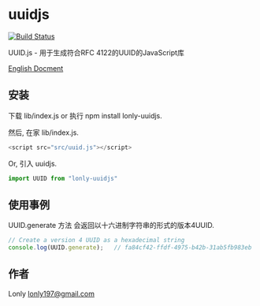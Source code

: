 # uuidjs

[![Build Status](https://travis-ci.org/lonly197/uuidjs.svg?branch=master)](https://travis-ci.org/lonly197/uuidjs)

UUID.js - 用于生成符合RFC 4122的UUID的JavaScript库

[English Docment](./README.md)

## 安装

下载 lib/index.js or 执行 npm install lonly-uuidjs.

然后, 在家 lib/index.js.

```JavaScript
<script src="src/uuid.js"></script>
```
Or, 引入 uuidjs.

```JavaScript
import UUID from "lonly-uuidjs"
```

## 使用事例

UUID.generate 方法 会返回以十六进制字符串的形式的版本4UUID.

```JavaScript
// Create a version 4 UUID as a hexadecimal string
console.log(UUID.generate);   // fa84cf42-ffdf-4975-b42b-31ab5fb983eb
```

## 作者

Lonly <lonly197@gmail.com> 